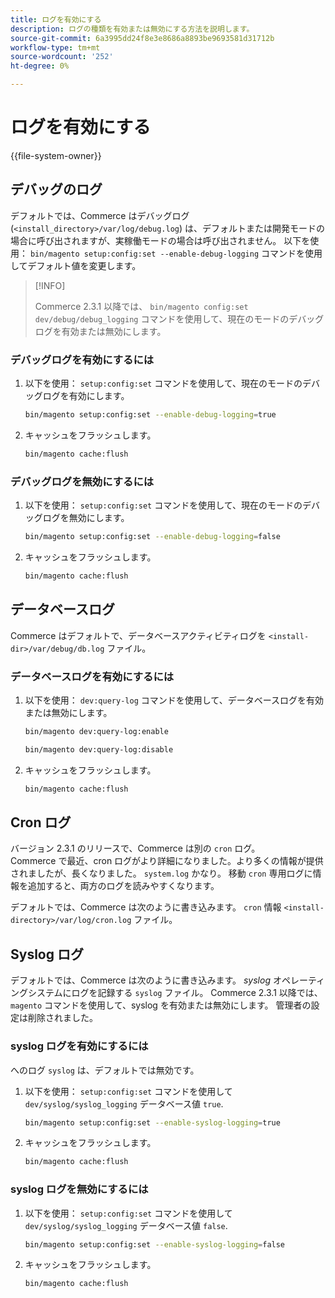 ```yaml
---
title: ログを有効にする
description: ログの種類を有効または無効にする方法を説明します。
source-git-commit: 6a3995dd24f8e3e8686a8893be9693581d31712b
workflow-type: tm+mt
source-wordcount: '252'
ht-degree: 0%

---
```



# ログを有効にする

{{file-system-owner}}

## デバッグのログ

デフォルトでは、Commerce はデバッグログ (`<install_directory>/var/log/debug.log`) は、デフォルトまたは開発モードの場合に呼び出されますが、実稼働モードの場合は呼び出されません。 以下を使用： `bin/magento setup:config:set --enable-debug-logging` コマンドを使用してデフォルト値を変更します。

>[!INFO]
>
>Commerce 2.3.1 以降では、 `bin/magento config:set dev/debug/debug_logging` コマンドを使用して、現在のモードのデバッグログを有効または無効にします。

### デバッグログを有効にするには

1. 以下を使用： `setup:config:set` コマンドを使用して、現在のモードのデバッグログを有効にします。

   ```bash
   bin/magento setup:config:set --enable-debug-logging=true
   ```

1. キャッシュをフラッシュします。

   ```bash
   bin/magento cache:flush
   ```

### デバッグログを無効にするには

1. 以下を使用： `setup:config:set` コマンドを使用して、現在のモードのデバッグログを無効にします。

   ```bash
   bin/magento setup:config:set --enable-debug-logging=false
   ```

1. キャッシュをフラッシュします。

   ```bash
   bin/magento cache:flush
   ```

## データベースログ

Commerce はデフォルトで、データベースアクティビティログを `<install-dir>/var/debug/db.log` ファイル。

### データベースログを有効にするには

1. 以下を使用： `dev:query-log` コマンドを使用して、データベースログを有効または無効にします。

   ```bash
   bin/magento dev:query-log:enable
   ```

   ```bash
   bin/magento dev:query-log:disable
   ```

1. キャッシュをフラッシュします。

   ```bash
   bin/magento cache:flush
   ```

## Cron ログ

バージョン 2.3.1 のリリースで、Commerce は別の `cron` ログ。 \
Commerce で最近、cron ログがより詳細になりました。より多くの情報が提供されましたが、長くなりました。 `system.log` かなり。
移動 `cron` 専用ログに情報を追加すると、両方のログを読みやすくなります。

デフォルトでは、Commerce は次のように書き込みます。 `cron` 情報 `<install-directory>/var/log/cron.log` ファイル。

## Syslog ログ

デフォルトでは、Commerce は次のように書き込みます。 _syslog_ オペレーティングシステムにログを記録する `syslog` ファイル。
Commerce 2.3.1 以降では、 `magento` コマンドを使用して、syslog を有効または無効にします。
管理者の設定は削除されました。

### syslog ログを有効にするには

へのログ `syslog` は、デフォルトでは無効です。

1. 以下を使用： `setup:config:set` コマンドを使用して `dev/syslog/syslog_logging` データベース値 `true`.

   ```bash
   bin/magento setup:config:set --enable-syslog-logging=true
   ```

1. キャッシュをフラッシュします。

   ```bash
   bin/magento cache:flush
   ```

### syslog ログを無効にするには

1. 以下を使用： `setup:config:set` コマンドを使用して `dev/syslog/syslog_logging` データベース値 `false`.

   ```bash
   bin/magento setup:config:set --enable-syslog-logging=false
   ```

1. キャッシュをフラッシュします。

   ```bash
   bin/magento cache:flush
   ```
